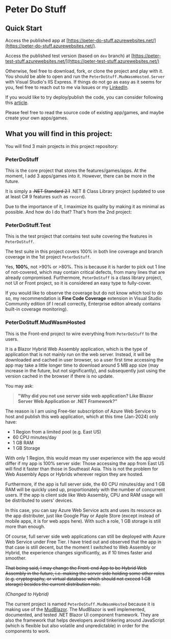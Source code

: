 # Peter Do Stuff

## Quick Start
Access the published app at [https://peter-do-stuff.azurewebsites.net/](https://peter-do-stuff.azurewebsites.net/).

Access the published test version (based on `dev` branch) at [https://peter-test-stuff.azurewebsites.net/](https://peter-test-stuff.azurewebsites.net/)

Otherwise, feel free to download, fork, or clone the project and play with it. You should be able to open and run the `PeterDoStuff.MudWasmHosted.Server` with Visual Studio's IIS Express. If things do not go as easy as it seems for you, feel free to reach out to me via Issues or my [LinkedIn](https://www.linkedin.com/in/peter-vo-43bb1337/).

If you would like to try deploy/publish the code, you can consider following this [article](https://petervo92.hashnode.dev/how-to-publish-and-auto-deploy-your-net-web-application).

Please feel free to read the source code of existing app/games, and maybe create your own apps/games.

## What you will find in this project:
You will find 3 main projects in this project repository:

### PeterDoStuff
This is the core project that stores the features/games/apps. At the moment, I add 3 apps/games into it. However, there can be more in the future.

It is simply a ~~.NET Standard 2.1~~ .NET 8 Class Library project (updated to use at least C# 9 features such as `record`). 

Due to the importance of it, I maximize its quality by making it as minimal as possible. And how do I do that? That's from the 2nd project:

### PeterDoStuff.Test
This is the test project that contains test suite covering the features in `PeterDoStuff`.

The test suite in this project covers 100% in both line coverage and branch coverage in the 1st project `PeterDoStuff`.

Yes, **100%**, not >90% or >80%. This is because it is harder to pick out 1 line of not-covered, which may contain critical defects, from many lines that are already compromised. Furthermore, `PeterDoStuff` is a class library project, not UI or Front project, so it is considered an easy type to fully-cover.

If you would like to observe the coverage but do not know which tool to do so, my recommendation is **Fine Code Coverage** extension in Visual Studio Community edition (if I recall correctly, Enterprise editon already contains built-in coverage monitoring).

### PeterDoStuff.MudWasmHosted
This is the Front-end project to wire everything from `PeterDoStuff` to the users. 

It is a Blazor Hybrid Web Assembly application, which is the type of application that is not mainly run on the web server. Instead, it will be downloaded and cached in user browser, so a user first time accessing the app may take a little longer time to download around 5 MB app size (may increase in the future, but not significantly), and subsequently just using the version cached in the browser if there is no update.

You may ask:
> **"Why did you not use server side web application? Like Blazor Server Web Application or .NET Framework?"**

The reason is I am using Free-tier subscription of Azure Web Service to host and publish this web application, which at this time (Jan-2024) only have:

- 1 Region from a limited pool (e.g. East US)
- 60 CPU minutes/day
- 1 GB RAM
- 1 GB Storage

With only 1 Region, this would mean my user experience with the app would differ if my app is 100% server side: Those accessing the app from East US will find it faster than those in Southeast Asia. This is not the problem for Web Assembly Apps or Hybrids wherever region they are hosted.

Furthermore, if the app is full server side, the 60 CPU minutes/day and 1 GB RAM will be quickly used up, proportionately with the number of concurrent users. If the app is client side like Web Assembly, CPU and RAM usage will be distributed to users' devices.

In this case, you can say Azure Web Service acts and uses its resource as the app distributer, just like Google Play or Apple Store (except instead of mobile apps, it is for web apps here). With such a role, 1 GB storage is still more than enough.

Of course, full server side web applications can still be deployed with Azure Web Service under Free Tier. I have tried out and observed that the app in that case is still decent, but the moment I switched to Web Assembly or Hybrid, the experience changes significantly, as if 10 times faster and smoother.

~~That being said, I may change the Front-end App to be Hybrid Web Assembly in the future, i.e. making the server side holding some other roles (e.g. cryptography, or virtual database which should not exceed 1 GB storage) besides the current distribution role.~~

*(Changed to Hybrid)*

The current project is named `PeterDoStuff.MudWasmHosted` because it is making use of the [MudBlazor](https://www.mudblazor.com/). The MudBlazor is well implemented, documented, and tested .NET Blazor UI component framework. They are also the framework that helps developers avoid tinkering around JavaScript (which is flexible but also volatile and unpredictable) in order for the components to work.

